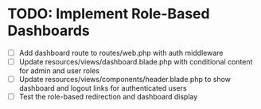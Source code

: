 # TODO: Implement Role-Based Dashboards

-   [ ] Add dashboard route to routes/web.php with auth middleware
-   [ ] Update resources/views/dashboard.blade.php with conditional content for admin and user roles
-   [ ] Update resources/views/components/header.blade.php to show dashboard and logout links for authenticated users
-   [ ] Test the role-based redirection and dashboard display
